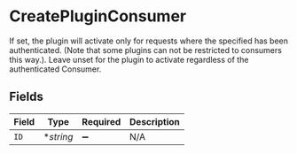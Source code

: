 # CreatePluginConsumer

If set, the plugin will activate only for requests where the specified has been authenticated. (Note that some plugins can not be restricted to consumers this way.). Leave unset for the plugin to activate regardless of the authenticated Consumer.


## Fields

| Field              | Type               | Required           | Description        |
| ------------------ | ------------------ | ------------------ | ------------------ |
| `ID`               | **string*          | :heavy_minus_sign: | N/A                |